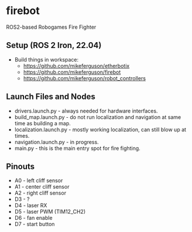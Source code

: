 # firebot

ROS2-based Robogames Fire Fighter

## Setup (ROS 2 Iron, 22.04)

 * Build things in workspace:
   * https://github.com/mikeferguson/etherbotix
   * https://github.com/mikeferguson/firebot
   * https://github.com/mikeferguson/robot_controllers

## Launch Files and Nodes

 * drivers.launch.py - always needed for hardware interfaces.
 * build_map.launch.py - do not run localization and navigation at same time as building a map.
 * localization.launch.py - mostly working localization, can still blow up at times.
 * navigation.launch.py - in progress.
 * main.py - this is the main entry spot for fire fighting.

## Pinouts

 * A0 - left cliff sensor
 * A1 - center cliff sensor
 * A2 - right cliff sensor
 * D3 - ?
 * D4 - laser RX
 * D5 - laser PWM (TIM12_CH2)
 * D6 - fan enable
 * D7 - start button
